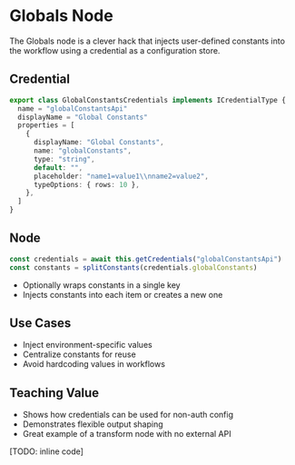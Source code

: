 # Globals Node

The Globals node is a clever hack that injects user-defined constants into the workflow using a credential as a configuration store.

## Credential

```ts
export class GlobalConstantsCredentials implements ICredentialType {
  name = "globalConstantsApi"
  displayName = "Global Constants"
  properties = [
    {
      displayName: "Global Constants",
      name: "globalConstants",
      type: "string",
      default: "",
      placeholder: "name1=value1\\nname2=value2",
      typeOptions: { rows: 10 },
    },
  ]
}
```

## Node

```ts
const credentials = await this.getCredentials("globalConstantsApi")
const constants = splitConstants(credentials.globalConstants)
```

- Optionally wraps constants in a single key
- Injects constants into each item or creates a new one

## Use Cases
- Inject environment-specific values
- Centralize constants for reuse
- Avoid hardcoding values in workflows

## Teaching Value
- Shows how credentials can be used for non-auth config
- Demonstrates flexible output shaping
- Great example of a transform node with no external API

[TODO: inline code]
